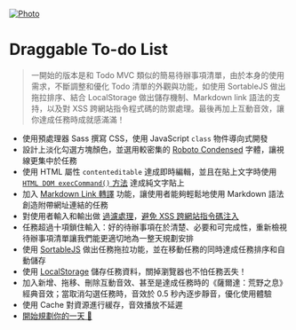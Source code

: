 [![Photo](https://cdn.dribbble.com/users/3800131/screenshots/14655703/media/f45bd7c734c9acc23572c989a9703ef4.png)](https://dribbble.com/raychangdesign)

# Draggable To-do List

> 一開始的版本是和 Todo MVC 類似的簡易待辦事項清單，由於本身的使用需求，不斷調整和優化 Todo 清單的外觀與功能，如使用 SortableJS 做出拖拉排序、結合 LocalStorage 做出儲存機制、Markdown link 語法的支持，以及對 XSS 跨網站指令程式碼的防禦處理。最後再加上互動音效，讓你達成任務時成就感滿滿！

- 使用預處理器 Sass 撰寫 CSS，使用 JavaScript `class` 物件導向式開發
- 設計上淡化勾選方塊顏色，並選用較密集的 [Roboto Condensed](https://fonts.google.com/specimen/Roboto+Condensed) 字體，讓視線更集中於任務
- 使用 HTML 屬性 `contenteditable` 達成即時編輯，並且在貼上文字時使用 [`HTML DOM execCommand()` 方法](https://www.w3schools.com/jsref/met_document_execcommand.asp) 達成純文字貼上
- 加入 [Markdown Link 轉譯](https://dev.to/mattkenefick/regex-convert-markdown-links-to-html-anchors-f7j) 功能，讓使用者能夠輕鬆地使用 Markdown 語法創造附帶網址連結的任務
- 對使用者輸入和輸出做 [過濾處理](https://css-tricks.com/snippets/javascript/strip-html-tags-in-javascript/)，[避免 XSS 跨網站指令碼注入](https://gomakethings.com/preventing-cross-site-scripting-attacks-when-using-innerhtml-in-vanilla-javascript/)
- 任務超過十項鎖住輸入：好的待辦事項在於清楚、必要和可完成性，重新檢視待辦事項清單讓我們能更適切地為一整天規劃安排
- 使用 [SortableJS](https://github.com/SortableJS/Sortable) 做出任務拖拉功能，並在移動任務的同時達成任務排序和自動儲存
- 使用 [LocalStorage](https://developer.mozilla.org/zh-TW/docs/Web/API/Window/localStorage) 儲存任務資料，關掉瀏覽器也不怕任務丟失！
- 加入新增、拖移、刪除互動音效、甚至是達成任務時的《薩爾達：荒野之息》經典音效；當取消勾選任務時，音效於 0.5 秒內逐步靜音，優化使用體驗
- 使用 Cache 對資源進行緩存，音效播放不延遲
- [開始規劃你的一天 🙂](https://rayc2045.github.io/draggable-todoList/)